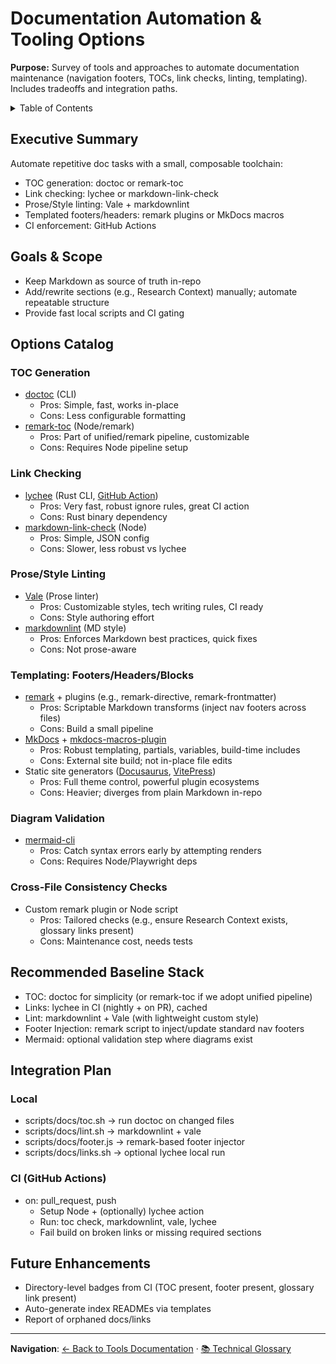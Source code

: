 # Documentation Automation & Tooling Options

**Purpose:** Survey of tools and approaches to automate documentation maintenance (navigation footers, TOCs, link checks, linting, templating). Includes tradeoffs and integration paths.

<details><summary>Table of Contents</summary>

- Executive Summary
- Goals & Scope
- Options Catalog (with tradeoffs)
- Recommended Baseline Stack
- Integration Plan (local + CI)
- Future Enhancements
- Navigation Footer

</details>

## Executive Summary

Automate repetitive doc tasks with a small, composable toolchain:

- TOC generation: doctoc or remark-toc
- Link checking: lychee or markdown-link-check
- Prose/Style linting: Vale + markdownlint
- Templated footers/headers: remark plugins or MkDocs macros
- CI enforcement: GitHub Actions

## Goals & Scope

- Keep Markdown as source of truth in-repo
- Add/rewrite sections (e.g., Research Context) manually; automate repeatable structure
- Provide fast local scripts and CI gating

## Options Catalog

### TOC Generation

- [doctoc](https://github.com/thlorenz/doctoc) (CLI)
    - Pros: Simple, fast, works in-place
    - Cons: Less configurable formatting
- [remark-toc](https://github.com/remarkjs/remark-toc) (Node/remark)
    - Pros: Part of unified/remark pipeline, customizable
    - Cons: Requires Node pipeline setup

### Link Checking

- [lychee](https://github.com/lycheeverse/lychee) (Rust CLI, [GitHub Action](https://github.com/lycheeverse/lychee-action))
    - Pros: Very fast, robust ignore rules, great CI action
    - Cons: Rust binary dependency
- [markdown-link-check](https://github.com/tcort/markdown-link-check) (Node)
    - Pros: Simple, JSON config
    - Cons: Slower, less robust vs lychee

### Prose/Style Linting

- [Vale](https://vale.sh/) (Prose linter)
    - Pros: Customizable styles, tech writing rules, CI ready
    - Cons: Style authoring effort
- [markdownlint](https://github.com/DavidAnson/markdownlint-cli2) (MD style)
    - Pros: Enforces Markdown best practices, quick fixes
    - Cons: Not prose-aware

### Templating: Footers/Headers/Blocks

- [remark](https://github.com/remarkjs/remark) + plugins (e.g., remark-directive, remark-frontmatter)
    - Pros: Scriptable Markdown transforms (inject nav footers across files)
    - Cons: Build a small pipeline
- [MkDocs](https://www.mkdocs.org/) + [mkdocs-macros-plugin](https://mkdocs-macros-plugin.readthedocs.io/)
    - Pros: Robust templating, partials, variables, build-time includes
    - Cons: External site build; not in-place file edits
- Static site generators ([Docusaurus](https://docusaurus.io/), [VitePress](https://vitepress.dev/))
    - Pros: Full theme control, powerful plugin ecosystems
    - Cons: Heavier; diverges from plain Markdown in-repo

### Diagram Validation

- [mermaid-cli](https://github.com/mermaid-js/mermaid-cli)
    - Pros: Catch syntax errors early by attempting renders
    - Cons: Requires Node/Playwright deps

### Cross-File Consistency Checks

- Custom remark plugin or Node script
    - Pros: Tailored checks (e.g., ensure Research Context exists, glossary links present)
    - Cons: Maintenance cost, needs tests

## Recommended Baseline Stack

- TOC: doctoc for simplicity (or remark-toc if we adopt unified pipeline)
- Links: lychee in CI (nightly + on PR), cached
- Lint: markdownlint + Vale (with lightweight custom style)
- Footer Injection: remark script to inject/update standard nav footers
- Mermaid: optional validation step where diagrams exist

## Integration Plan

### Local

- scripts/docs/toc.sh → run doctoc on changed files
- scripts/docs/lint.sh → markdownlint + vale
- scripts/docs/footer.js → remark-based footer injector
- scripts/docs/links.sh → optional lychee local run

### CI (GitHub Actions)

- on: pull_request, push
    - Setup Node + (optionally) lychee action
    - Run: toc check, markdownlint, vale, lychee
    - Fail build on broken links or missing required sections

## Future Enhancements

- Directory-level badges from CI (TOC present, footer present, glossary link present)
- Auto-generate index READMEs via templates
- Report of orphaned docs/links

---

**Navigation**: [← Back to Tools Documentation](README.md) · [📚 Technical Glossary](../GLOSSARY.md)
